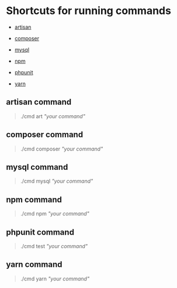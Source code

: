 # Shortcuts for running commands

*  [artisan](artisan-command)

*  [composer](composer-command)

*  [mysql](mysql-command)

*  [npm](npm-command)

*  [phpunit](phpunit-command)

*  [yarn](yarn-command)


## artisan command
> ./cmd art _"your command"_

## composer command
> ./cmd composer _"your command"_

## mysql command
> ./cmd mysql _"your command"_

## npm command
> ./cmd npm _"your command"_

## phpunit command
> ./cmd test _"your command"_

## yarn command
> ./cmd yarn _"your command"_

